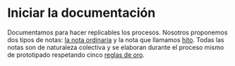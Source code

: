 # Iniciar la documentación #

Documentamos para hacer replicables los procesos. Nosotros proponemos dos tipos de notas: [la nota ordinaria](https://github.com/docART/docs/blob/recipe/prototyping/06_descripcion_de_nota.md) y la nota que llamamos [hito](https://github.com/docART/docs/blob/recipe/prototyping/07_descripcion_de_un_hito.md). Todas las notas son de naturaleza colectiva y se elaboran durante el proceso mismo de prototipado respetando cinco [reglas de oro](https://github.com/docART/docs/blob/recipe/prototyping/03_reglas_de_oro.md). 
